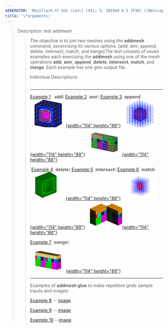 ```yaml
---
GENERATOR: 'Mozilla/4.7C-SGI \[en\] (X11; I; IRIX64 6.5 IP30) \[Netscape\]'
title: '\*arguments:'
---
```


> Description: test addmesh
>
> > The objective is to join two meshes using the **addmesh** command,
> > excercising its various options. (add, amr, append, delete,
> > intersect, match, and merge)The test consists of seven examples each
> > exercising the **addmesh** using one of the mesh operations **add**,
> > **amr**, **append**, **delete**, **intersect**, **match**, and
> > **merge**. Each example has one gmv output file.
> >
> > Inidvidual Descriptions:\
> >  
> >
> >   ------------------------------------------------------------------------------------------------------ ------------------------------------------------------------------------------------------------------- -------------------------------------------------------------------------------------------------------
> >   [Example 1](description1_add.html)   **add**\                                                          [Example 2](description2_amr.html)  **amr**\                                                            [Example 3](description3_append.html)  **append**\
> >   [![](image/addmesh_add/addmesh_out2_tn.gif){width="114" height="89"}](description1_add.html)           [![](image/addmesh_amr/addmesh_amr4_tn.gif){width="114" height="89"}](description2_amr.html)            [![](image/addmesh_append/addmesh_append3_tn.gif){width="114" height="89"}](description3_append.html)
> >
> >    [Example 4](description4_delete.html)  **delete**\                                                    [Example 5](description5_intersect.html)  **intersect**\                                                [Example 6](description6_match.html)  **match**\
> >   [![](image/addmesh_delete/addmesh_delete_tn.gif){width="114" height="89"}](description4_delete.html)   [![](image/addmesh_intersect/add_inter_tn.gif){width="114" height="89"}](description5_intersect.html)   [![](image/addmesh_match/addmesh_mesh3_tn.gif){width="114" height="89"}](description6_match.html)
> >
> >   [Example 7](description7_merge.html)  **merge**\                                                                                                                                                               
> >   [![](image/addmesh_merge/addmesh_mesh3_tn.gif){width="114" height="89"}](description7_merge.html)                                                                                                              
> >   ------------------------------------------------------------------------------------------------------ ------------------------------------------------------------------------------------------------------- -------------------------------------------------------------------------------------------------------
> >
> > Examples of **addmesh glue** to make repetitive grids sample inputs
> > and images:
> >
> > [Example 8](hlwg.lgc) -- [image](hlwg-pic.pdf)[](hlwg-pic.pdf)
> >
> > [Example 9](hlres.lgc) -- [image](hlres-pic.pdf)[](slad.lgc)
> >
> > [Example 10](slad.lgc) --[image](slad-pic.pdf)
